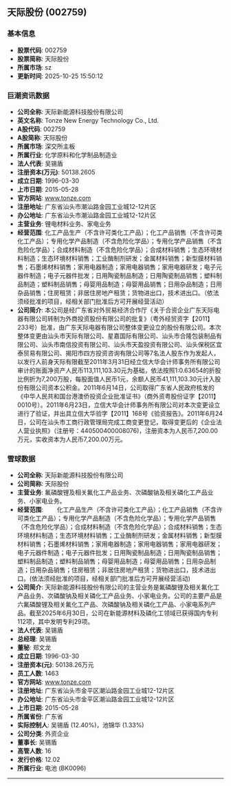 ## 天际股份 (002759)

### 基本信息

- **股票代码**: 002759
- **股票简称**: 天际股份
- **所属市场**: sz
- **更新时间**: 2025-10-25 15:50:12

### 巨潮资讯数据

- **公司全称**: 天际新能源科技股份有限公司
- **英文名称**: Tonze New Energy Technology Co., Ltd.
- **A股代码**: 002759
- **A股简称**: 天际股份
- **所属市场**: 深交所主板
- **所属行业**: 化学原料和化学制品制造业
- **法人代表**: 吴锡盾
- **注册资本(万元)**: 50138.2605
- **成立日期**: 1996-03-30
- **上市日期**: 2015-05-28
- **官方网站**: www.tonze.com
- **注册地址**: 广东省汕头市潮汕路金园工业城12-12片区
- **办公地址**: 广东省汕头市潮汕路金园工业城12-12片区
- **主营业务**: 锂电材料业务、家电业务
- **经营范围**: 化工产品生产（不含许可类化工产品）；化工产品销售（不含许可类化工产品）；专用化学产品制造（不含危险化学品）；专用化学产品销售（不含危险化学品）；合成材料制造（不含危险化学品）；合成材料销售；生态环境材料制造；生态环境材料销售；工业酶制剂研发；金属材料销售；新型膜材料销售；石墨烯材料销售；家用电器制造；家用电器销售；家用电器研发；电子元器件制造；电子元器件批发；日用陶瓷制品制造；日用陶瓷制品销售；塑料制品制造；塑料制品销售；母婴用品制造；母婴用品销售；日用杂品制造；日用杂品销售；住房租赁；非居住房地产租赁；货物进出口，技术进出口。（依法须经批准的项目，经相关部门批准后方可开展经营活动）
- **公司简介**: 本公司是经广东省对外贸易经济合作厅《关于合资企业广东天际电器有限公司转制为外商投资股份有限公司的批复》（粤外经贸资字【2011】233号）批准，由广东天际电器有限公司整体变更设立的股份有限公司。本次整体变更由汕头市天际有限公司、星嘉国际有限公司、汕头市合隆包装制品有限公司、汕头市南信投资有限公司、汕头市天盈投资有限公司、汕头保税区宜泰贸易有限公司、揭阳市四方投资咨询有限公司等7名法人股东作为发起人，以发行人前身天际有限截至2011年3月31日经立信大华会计师事务所有限公司审计的账面净资产人民币113,111,103.30元为基础，依法按照1:0.63654的折股比例折为7,200万股，每股面值人民币1元，余额人民币41,111,103.30元计入股份有限公司资本公积金。2011年6月14日，公司取得广东省人民政府核发的《中华人民共和国台港澳侨投资企业批准证书》（商外资粤股份证字【2011】0010号）。2011年6月23日，立信大华会计师事务所有限公司对本次变更设立进行了验证，并出具立信大华验字【2011】168号《验资报告》。2011年6月24日，公司在汕头市工商行政管理局完成工商变更登记，取得变更后的《企业法人营业执照》（注册号：440500400008076)，注册资本为人民币7,200.00万元，实收资本为人民币7,200.00万元。

### 雪球数据

- **公司全称**: 天际新能源科技股份有限公司
- **公司简称**: 天际股份
- **主营业务**: 氟磷酸锂及相关氟化工产品业务、次磷酸钠及相关磷化工产品业务、小家电业务。
- **经营范围**: 　　化工产品生产（不含许可类化工产品）；化工产品销售（不含许可类化工产品）；专用化学产品制造（不含危险化学品）；专用化学产品销售（不含危险化学品）；合成材料制造（不含危险化学品）；合成材料销售；生态环境材料制造；生态环境材料销售；工业酶制剂研发；金属材料销售；新型膜材料销售；石墨烯材料销售；家用电器制造；家用电器销售；家用电器研发；电子元器件制造；电子元器件批发；日用陶瓷制品制造；日用陶瓷制品销售；塑料制品制造；塑料制品销售；母婴用品制造；母婴用品销售；日用杂品制造；日用杂品销售；住房租赁；非居住房地产租赁；货物进出口，技术进出口。(依法须经批准的项目，经相关部门批准后方可开展经营活动)
- **公司简介**: 天际新能源科技股份有限公司的主营业务是氟磷酸锂及相关氟化工产品业务、次磷酸钠及相关磷化工产品业务、小家电业务。公司的主要产品是六氟磷酸锂及相关氟化工产品、次磷酸钠及相关磷化工产品、小家电系列产品。截至2025年6月30日，公司在新能源材料及磷化工领域已获得国内专利112项，其中发明专利29项。
- **法人代表**: 吴锡盾
- **总经理**: 吴锡盾
- **董秘**: 郑文龙
- **成立日期**: 1996-03-30
- **注册资本(元)**: 50138.26万元
- **员工人数**: 1463
- **官方网站**: www.tonze.com
- **注册地址**: 广东省汕头市金平区潮汕路金园工业城12-12片区
- **办公地址**: 广东省汕头市金平区潮汕路金园工业城12-12片区
- **上市日期**: 2015-05-28
- **所属省份**: 广东省
- **实际控制人**: 吴锡盾 (12.40%)，池锦华 (1.33%)
- **公司分类**: 外资企业
- **董事长**: 吴锡盾
- **高管人数**: 16
- **发行价格**: 12.02
- **所属行业**: 电池 (BK0096)

---